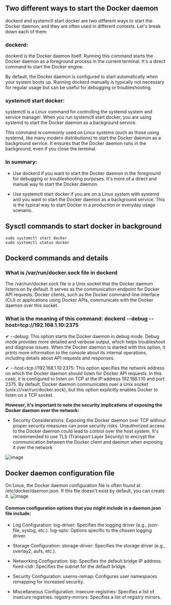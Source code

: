 ## Two different ways to start the Docker daemon

dockerd and systemctl start docker are two different ways to start the Docker daemon, and they are often used in different contexts. 
Let's break down each of them:

### dockerd:
dockerd is the Docker daemon itself. 
Running this command starts the Docker daemon as a foreground process in the current terminal. It's a direct command to start the Docker engine.

By default, the Docker daemon is configured to start automatically when your system boots up. 
Running dockerd manually is typically not necessary for regular usage but can be useful for debugging or troubleshooting.

### systemctl start docker:

systemctl is a Linux command for controlling the systemd system and service manager. 
When you run systemctl start docker, you are using systemd to start the Docker daemon as a background service.

This command is commonly used on Linux systems (such as those using systemd, like many modern distributions) to start the Docker daemon as a background service. 
It ensures that the Docker daemon runs in the background, even if you close the terminal.

### In summary:

- Use dockerd if you want to start the Docker daemon in the foreground for debugging or troubleshooting purposes. It's more of a direct and manual way to start the Docker daemon.

- Use systemctl start docker if you are on a Linux system with systemd and you want to start the Docker daemon as a background service. This is the typical way to start Docker in a production or everyday usage scenario.

## Sysctl commands to start docker in background

```
sudo systemctl start docker
sudo systemctl status docker
```

## Dockerd commands and details 

### What is /var/run/docker.sock file in dockerd
The /var/run/docker.sock file is a Unix socket that the Docker daemon listens on by default. It serves as the communication endpoint for Docker API requests. 
Docker clients, 
such as the Docker command-line interface (CLI) or applications using Docker APIs, communicate with the Docker daemon over this socket.

### What is the meaning of this command: dockerd --debug --host=tcp://192.168.1.10:2375 
✔ --debug: This option starts the Docker daemon in debug mode. Debug mode provides more detailed and verbose output, 
which helps troubleshoot and diagnose issues. When the Docker daemon is started with this option, 
it prints more information to the console about its internal operations, including details about API requests and responses.

✔ --host=tcp://192.168.1.10:2375: This option specifies the network address on which the Docker daemon should listen for Docker API requests. 
In this case, it is configured to listen on TCP at the IP address 192.168.1.10 and port 2375. By default, 
Docker daemon communicates over a Unix socket (unix:///var/run/docker.sock), but this option explicitly enables Docker to listen on a TCP socket.

**However, it's important to note the security implications of exposing the Docker daemon over the network:**

- Security Considerations:
Exposing the Docker daemon over TCP without proper security measures can pose security risks. 
Unauthorized access to the Docker daemon could lead to control over the host system. 
It's recommended to use TLS (Transport Layer Security) to encrypt the communication between the Docker client and daemon when exposing it over the network

![image](https://github.com/MeSabya/Kubernetes/assets/33947539/d06e9e5c-6728-40de-a56c-b6b5e7d7c0a9)

## Docker daemon configuration file 
On Linux, the Docker daemon configuration file is often found at /etc/docker/daemon.json. If this file doesn't exist by default, you can create it.
![image](https://github.com/MeSabya/Kubernetes/assets/33947539/1647dd7c-1146-465a-9cae-1f5a21ae172e)

#### Common configuration options that you might include in a daemon.json file include:

- Log Configuration:
log-driver: Specifies the logging driver (e.g., json-file, syslog, etc.).
log-opts: Options specific to the chosen logging driver.

- Storage Configuration:
storage-driver: Specifies the storage driver (e.g., overlay2, aufs, etc.).

- Networking Configuration:
bip: Specifies the default bridge IP address.
fixed-cidr: Specifies the subnet for the default bridge.

- Security Configuration:
userns-remap: Configures user namespaces remapping for increased security.

- Miscellaneous Configuration:
insecure-registries: Specifies a list of insecure registries.
registry-mirrors: Specifies a list of registry mirrors.




